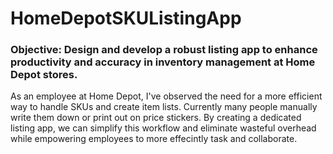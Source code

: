 # HomeDepotSKUListingApp
### Objective: Design and develop a robust listing app to enhance productivity and accuracy in inventory management at Home Depot stores.
As an employee at Home Depot, I've observed the need for a more efficient way to handle SKUs and create item lists. 
Currently many people manually write them down or print out on price stickers. 
By creating a dedicated listing app, we can simplify this workflow and eliminate wasteful overhead 
while empowering employees to more effecintly task and collaborate.
